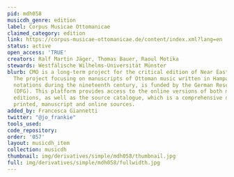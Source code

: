 ```yaml
---
pid: mdh058
musicdh_genre: edition
label: Corpus Musicae Ottomanicae
claimed_category: edition
link: https://corpus-musicae-ottomanicae.de/content/index.xml?lang=en
status: active
open_access: 'TRUE'
creators: Ralf Martin Jäger, Thomas Bauer, Raoul Motika
stewards: Westfälische Wilhelms-Universität Münster
blurb: CMO is a long-term project for the critical edition of Near Eastern music manuscripts.
  The project focusing on manuscripts of Ottoman music written in Hampartsum and staff
  notations during the nineteenth century, is funded by the German Research Foundation
  (DFG). This platform provides access to the online versions of both music and text
  editions, as well as the source catalogue, which is a comprehensive database of
  printed, manuscript and online sources.
added_by: Francesca Giannetti
twitter: "@jo_frankie"
tools_used:
code_repository:
order: '057'
layout: musicdh_item
collection: musicdh
thumbnail: img/derivatives/simple/mdh058/thumbnail.jpg
full: img/derivatives/simple/mdh058/fullwidth.jpg
---
```

